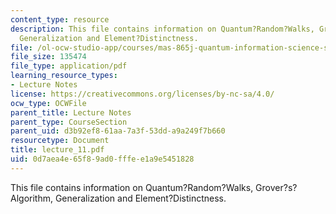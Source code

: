 ```yaml
---
content_type: resource
description: This file contains information on Quantum?Random?Walks, Grover?s?Algorithm,
  Generalization and Element?Distinctness.
file: /ol-ocw-studio-app/courses/mas-865j-quantum-information-science-spring-2006/0d7aea4e65f89ad0fffee1a9e5451828_lecture_11.pdf
file_size: 135474
file_type: application/pdf
learning_resource_types:
- Lecture Notes
license: https://creativecommons.org/licenses/by-nc-sa/4.0/
ocw_type: OCWFile
parent_title: Lecture Notes
parent_type: CourseSection
parent_uid: d3b92ef8-61aa-7a3f-53dd-a9a249f7b660
resourcetype: Document
title: lecture_11.pdf
uid: 0d7aea4e-65f8-9ad0-fffe-e1a9e5451828
---
```

This file contains information on Quantum?Random?Walks, Grover?s?Algorithm, Generalization and Element?Distinctness.
